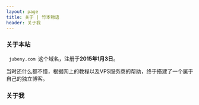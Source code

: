 ```yaml
---
layout: page 
title: 关于 | 竹本物语
header: 关于我
---
```

<h3>关于本站</h3>

` jubeny.com `这个域名，注册于**2015年1月3日**。

当时还什么都不懂，根据网上的教程以及VPS服务商的帮助，终于搭建了一个属于自己的独立博客。

<h3>关于我</h3>

